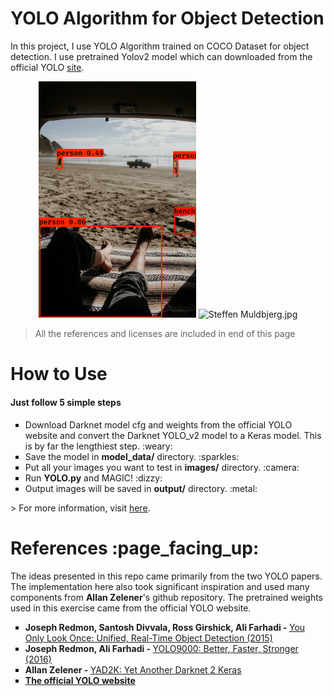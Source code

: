 <h1>YOLO Algorithm for Object Detection</h1>
In this project, I use YOLO Algorithm trained on COCO Dataset for object detection. I use pretrained Yolov2 model which can downloaded from the official YOLO <a href='https://pjreddie.com/darknet/yolo/'>site</a>.

<p align="center">
  <img src="output/Alexander McFeron.jpg?raw=true" width="50%" title="Alexander McFeron" alt="Alexander McFeron">
  <img src="output/Steffen Muldbjerg.jpg.jpg?raw=true" width="50%" title="Steffen Muldbjerg.jpg" alt="Steffen Muldbjerg.jpg">
</p>

>All the references and licenses are included in end of this page

<h1>How to Use</h1>
<h4>Just follow 5 simple steps</h4>
<ul type='square'>
  <li>Download Darknet model cfg and weights from the official YOLO website and convert the Darknet YOLO_v2 model to a Keras model. This is by far the lengthiest step. :weary:</li>
  <li>Save the model in <strong>model_data/</strong> directory. :sparkles:</li>
  <li>Put all your images you want to test in <strong>images/</strong> directory. :camera:</li>
  <li>Run <strong>YOLO.py</strong> and MAGIC! :dizzy:</li>
  <li>Output images will be saved in <strong>output/</strong> directory. :metal:</li>
</ul>
> For more information, visit <a href='https://github.com/allanzelener/YAD2K'>here</a>.

<h1>References :page_facing_up:</h1>
The ideas presented in this repo came primarily from the two YOLO papers. The implementation here also took significant inspiration and used many components from <strong>Allan Zelener</strong>'s github repository. The pretrained weights used in this exercise came from the official YOLO website.
<ul type='square'>
  <li><strong>Joseph Redmon, Santosh Divvala, Ross Girshick, Ali Farhadi - </strong><a href='https://arxiv.org/abs/1506.02640'>You Only Look Once: Unified, Real-Time Object Detection (2015)</a></li>
  <li><strong>Joseph Redmon, Ali Farhadi - </strong><a href='https://arxiv.org/abs/1612.08242'>YOLO9000: Better, Faster, Stronger (2016)</a></li>
  <li><strong>Allan Zelener - </strong><a href='https://github.com/allanzelener/YAD2K'>YAD2K: Yet Another Darknet 2 Keras</a></li>
  <li><a href='https://pjreddie.com/darknet/yolo/'><strong>The official YOLO website</strong></a></li>
</ul>
